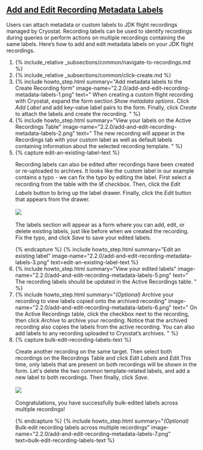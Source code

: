 ## [Add and Edit Recording Metadata Labels](#add-and-edit-recording-metadata-labels)
Users can attach metadata or custom labels to JDK flight recordings managed by Cryostat. Recording labels can be used to identify recordings during queries or perform actions on multiple recordings containing the same labels. Here’s how to add and edit metadata labels on your JDK flight recordings.

<ol>
  <li>
    {% include_relative _subsections/common/navigate-to-recordings.md %}
  </li>
  <li>
    {% include_relative _subsections/common/click-create.md %}
  </li>
  <li>
    {% include howto_step.html
      summary="Add metadata labels to the Create Recording form"
      image-name="2.2.0/add-and-edit-recording-metadata-labels-1.png"
      text="
        When creating a custom flight recording with Cryostat, expand the form section <i>Show metadata options</i>. Click <i>Add Label</i> and add key-value label pairs to the form. Finally, click <i>Create</i> to attach the labels and create the recording.
      "
    %}
  </li>
  <li>
    {% include howto_step.html
      summary="View your labels on the Active Recordings Table"
      image-name="2.2.0/add-and-edit-recording-metadata-labels-2.png"
      text="
        The new recording will appear in the Recordings tab with your custom label as well as default labels containing information about the selected recording template.
      "
    %}
  </li>
  <li>
    {% capture edit-an-existing-label-text %}
    <p>
      Recording labels can also be edited after recordings have been created or re-uploaded to archives. It looks like the custom label in our example contains a typo - we can fix the typo by editing the label. First select a recording from the table with the 🗹 checkbox. Then, click the <i>Edit Labels</i> button to bring up the label drawer. Finally, click the <i>Edit</i> button that appears from the drawer.
      <br><br>
      <a href="{{ site.url }}/images/2.2.0/add-and-edit-recording-metadata-labels-4.png" target="_blank">
        <img src="{{ site.url }}/images/2.2.0/add-and-edit-recording-metadata-labels-4.png">
      </a>
      <br><br>
      The labels section will appear as a form where you can add, edit, or delete existing labels, just like before when we created the recording. Fix the typo, and click <i>Save</i> to save your edited labels.
    </p>
    {% endcapture %}
    {% include howto_step.html
      summary="Edit an existing label"
      image-name="2.2.0/add-and-edit-recording-metadata-labels-3.png"
      text=edit-an-existing-label-text
    %}
  </li>
  <li>
    {% include howto_step.html
      summary="View your edited labels"
      image-name="2.2.0/add-and-edit-recording-metadata-labels-5.png"
      text="
        The recording labels should be updated in the Active Recordings table. 
      "
    %}
  </li>
  <li>
    {% include howto_step.html
      summary="<i>(Optional)</i> Archive your recording to view labels copied onto the archived recording"
      image-name="2.2.0/add-and-edit-recording-metadata-labels-6.png"
      text="
        On the Active Recordings table, click the checkbox next to the recording, then click <i>Archive</i> to archive your recording. Notice that the archived recording also copies the labels from the active recording. You can also add labels to any recording uploaded to Cryostat’s archives.
      "
    %}
  </li>
  <li>
    {% capture bulk-edit-recording-labels-text %}
    <p>
      Create another recording on the same target. Then select both recordings on the Recordings Table and click <i>Edit Labels</i> and <i>Edit</i>.This time, only labels that are present on both recordings will be shown in the form. Let's delete the two common template-related labels, and add a new label to both recordings. Then finally, click <i>Save</i>.
      <br><br>
      <a href="{{ site.url }}/images/2.2.0/add-and-edit-recording-metadata-labels-8.png" target="_blank">
        <img src="{{ site.url }}/images/2.2.0/add-and-edit-recording-metadata-labels-8.png">
      </a>
      <br><br>
      Congratulations, you have successfully bulk-edited labels across multiple recordings!
    </p>
    {% endcapture %}
    {% include howto_step.html
      summary="<i>(Optional)</i> Bulk-edit recording labels across multiple recordings"
      image-name="2.2.0/add-and-edit-recording-metadata-labels-7.png"
      text=bulk-edit-recording-labels-text
    %}
  </li>
</ol>
